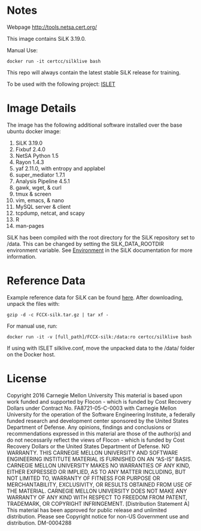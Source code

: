 # Notes
Webpage http://tools.netsa.cert.org/

This image contains SiLK 3.19.0.

Manual Use: 
```
docker run -it certcc/silklive bash
```

This repo will always contain the latest stable SiLK release for training.

To be used with the following project: [ISLET](https://github.com/jonschipp/ISLET)


# Image Details

The image has the following additional software installed over the base ubuntu docker image:
1. SiLK 3.19.0
2. Fixbuf 2.4.0
3. NetSA Python 1.5
4. Rayon 1.4.3
5. yaf 2.11.0, with entropy and applabel
6. super_mediator 1.7.1
6. Analysis Pipeline 4.5.1
7. gawk, wget, & curl
8. tmux & screen
9. vim, emacs, & nano
10. MySQL server & client
11. tcpdump, netcat, and scapy
12. R
13. man-pages

SiLK has been compiled with the root directory for the SiLK repository set to /data.  This can be changed by setting the SILK_DATA_ROOTDIR environment variable.  See [Environment](http://tools.netsa.cert.org/silk/silk.html#ENVIRONMENT) in the SiLK documentation for more information.  

# Reference Data

Example reference data for SiLK can be found [here](http://tools.netsa.cert.org/silk/referencedata.html).  After downloading, unpack the files with:

```
gzip -d -c FCCX-silk.tar.gz | tar xf -
```

For manual use, run:
```
docker run -it -v [full_path]/FCCX-silk:/data:ro certcc/silklive bash 
```

If using with ISLET silklive.conf, move the unpacked data to the /data/ folder on the Docker host.

# License

Copyright 2016 Carnegie Mellon University
This material is based upon work funded and supported by Flocon - which is funded by Cost Recovery Dollars under Contract No. FA8721-05-C-0003 with Carnegie Mellon University for the operation of the Software Engineering Institute, a federally funded research and development center sponsored by the United States Department of Defense.
Any opinions, findings and conclusions or recommendations expressed in this material are those of the author(s) and do not necessarily reflect the views of Flocon - which is funded by Cost Recovery Dollars or the United States Department of Defense.
NO WARRANTY. THIS CARNEGIE MELLON UNIVERSITY AND SOFTWARE ENGINEERING INSTITUTE MATERIAL IS FURNISHED ON AN “AS-IS” BASIS. CARNEGIE MELLON UNIVERSITY MAKES NO WARRANTIES OF ANY KIND, EITHER EXPRESSED OR IMPLIED, AS TO ANY MATTER INCLUDING, BUT NOT LIMITED TO, WARRANTY OF FITNESS FOR PURPOSE OR MERCHANTABILITY, EXCLUSIVITY, OR RESULTS OBTAINED FROM USE OF THE MATERIAL. CARNEGIE MELLON UNIVERSITY DOES NOT MAKE ANY WARRANTY OF ANY KIND WITH RESPECT TO FREEDOM FROM PATENT, TRADEMARK, OR COPYRIGHT INFRINGEMENT.
[Distribution Statement A] This material has been approved for public release and unlimited distribution. Please see Copyright notice for non-US Government use and distribution.
DM-0004288
